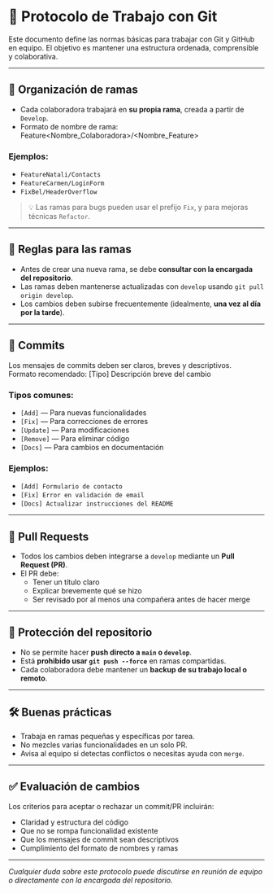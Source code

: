 # 🧭 Protocolo de Trabajo con Git 

Este documento define las normas básicas para trabajar con Git y GitHub en equipo. El objetivo es mantener una estructura ordenada, comprensible y colaborativa.

---

## 📂 Organización de ramas

- Cada colaboradora trabajará en **su propia rama**, creada a partir de `Develop`.
- Formato de nombre de rama:
Feature<Nombre_Colaboradora>/<Nombre_Feature>

### Ejemplos:
- `FeatureNatali/Contacts`
- `FeatureCarmen/LoginForm`
- `FixBel/HeaderOverflow`

> 💡 Las ramas para bugs pueden usar el prefijo `Fix`, y para mejoras técnicas `Refactor`.

---

## 📌 Reglas para las ramas

- Antes de crear una nueva rama, se debe **consultar con la encargada del repositorio**.
- Las ramas deben mantenerse actualizadas con `develop` usando `git pull origin develop`.
- Los cambios deben subirse frecuentemente (idealmente, **una vez al día por la tarde**).

---

## 💬 Commits

Los mensajes de commits deben ser claros, breves y descriptivos.  
Formato recomendado:
[Tipo] Descripción breve del cambio


### Tipos comunes:
- `[Add]` — Para nuevas funcionalidades
- `[Fix]` — Para correcciones de errores
- `[Update]` — Para modificaciones
- `[Remove]` — Para eliminar código
- `[Docs]` — Para cambios en documentación

### Ejemplos:
- `[Add] Formulario de contacto`
- `[Fix] Error en validación de email`
- `[Docs] Actualizar instrucciones del README`

---

## 🔁 Pull Requests

- Todos los cambios deben integrarse a `develop` mediante un **Pull Request (PR)**.
- El PR debe:
  - Tener un título claro
  - Explicar brevemente qué se hizo
  - Ser revisado por al menos una compañera antes de hacer merge

---

## 🔐 Protección del repositorio

- No se permite hacer **push directo a `main` o `develop`**.
- Está **prohibido usar `git push --force`** en ramas compartidas.
- Cada colaboradora debe mantener un **backup de su trabajo local o remoto**.

---

## 🛠 Buenas prácticas

- Trabaja en ramas pequeñas y específicas por tarea.
- No mezcles varias funcionalidades en un solo PR.
- Avisa al equipo si detectas conflictos o necesitas ayuda con `merge`.

---

## ✅ Evaluación de cambios

Los criterios para aceptar o rechazar un commit/PR incluirán:

- Claridad y estructura del código
- Que no se rompa funcionalidad existente
- Que los mensajes de commit sean descriptivos
- Cumplimiento del formato de nombres y ramas

---

_Cualquier duda sobre este protocolo puede discutirse en reunión de equipo o directamente con la encargada del repositorio._
